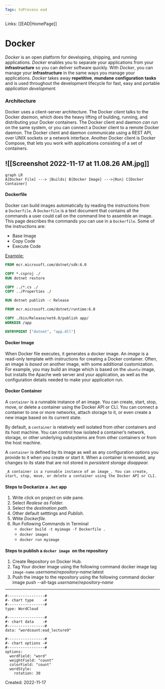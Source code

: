 ```yaml
---
Tags: toProcess ead 
---
```

Links: [[EAD|HomePage]]
# Docker
*Docker* is an open platform for developing, shipping, and running applications. *Docker* enables you to separate your applications from your **infrastructure** so you can deliver software quickly. With *Docker*, you can manage your **infrastructure** in the same ways you manage your applications. *Docker* takes away **repetitive**, **mundane** **configuration** **tasks** and is used throughout the development lifecycle for fast, easy and portable *application development.*

### Architecture
Docker uses a client-server architecture. The Docker _client_ talks to the Docker _daemon_, which does the heavy lifting of building, running, and distributing your Docker containers. The Docker client and daemon _can_ run on the same system, or you can connect a Docker client to a remote Docker daemon. The Docker client and daemon communicate using a REST API, over UNIX sockets or a network interface. Another Docker client is Docker Compose, that lets you work with applications consisting of a set of containers.

![[Screenshot 2022-11-17 at 11.08.26 AM.jpg]]
---

```mermaid
graph LR
A[Docker File] ---> |Builds| B[Docker Image] --->|Run| C[Docker Container]
```

#### Dockerfile
Docker can build images automatically by reading the instructions from a `Dockerfile`. A `Dockerfile` is a text document that contains all the commands a user could call on the command line to assemble an image. This page describes the commands you can use in a `Dockerfile`.
Some of the instructions are:
- Base Image
- Copy Code
- Execute Code

<u>Example:</u>
```DockerFile
FROM mcr.microsoft.com/dotnet/sdk:6.0

COPY *.csproj ./
RUN dotnet restore

COPY ../*.cs ./
COPY ../Properties ./

RUN dotnet publish -c Release

FROM mcr.microsoft.com/dotnet/runtime:6.0

COPY ./bin/Release/net6.0/publish app/
WORKDIR /app

ENTRYPOINT ["dotnet", "app.dll"]
```

#### Docker Image
When Docker file executes, it generates a docker image. An _image_ is a read-only template with instructions for creating a Docker container. Often, an image is _based on_ another image, with some additional customization. For example, you may build an image which is based on the `ubuntu` image, but installs the Apache web server and your application, as well as the configuration details needed to make your application run.

#### Docker Container
A `container` is a runnable instance of an image. You can create, start, stop, move, or delete a container using the Docker API or CLI. You can connect a container to one or more networks, attach storage to it, or even create a new image based on its current state.

By default, a `container` is relatively well isolated from other containers and its host machine. You can control how isolated a container’s network, storage, or other underlying subsystems are from other containers or from the host machine.

A `container` is defined by its image as well as any configuration options you provide to it when you create or start it. When a container is removed, any changes to its state that are not stored in *persistent storage disappear.*

```ad-note
_A container is a runnable instance of an image_. You can create, start, stop, move, or delete a container using the Docker API or CLI.
```

#### Steps to Dockarize a `.Net` app
1. Write click on project on side pane.
2. Select *Realese as Folder.*
3. Select the *destination path.*
4. Other default setttings and *Publish.*
5. Wtite *Dockerfile.*
6. Run Following Commands in Terminal
	- `docker build -t myimage -f Dockerfile .`
	- `docker images`
	- `docker run myimage`

#### Steps to publish a `docker image `on the repository
1. Create Repository on Docker Hub.
2. Tag Your docker image using the following command
 docker image tag `image-name` *username*/*repository-name*:latest
 3. Push the image to the repository using the following command
 docker image push --all-tags  *username*/*repository-name*


---


```chartsview
#-----------------#
#- chart type    -#
#-----------------#
type: WordCloud

#-----------------#
#- chart data    -#
#-----------------#
data: "wordcount:ead_lecture9"

#-----------------#
#- chart options -#
#-----------------#
options:
  wordField: "word"
  weightField: "count"
  colorField: "count"
  wordStyle:
    rotation: 30
```

Created: 2022-11-17